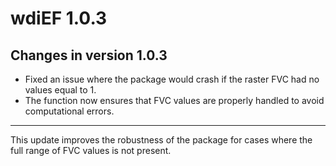 # wdiEF 1.0.3

## Changes in version 1.0.3

- Fixed an issue where the package would crash if the raster FVC had no values equal to 1.
- The function now ensures that FVC values are properly handled to avoid computational errors.

---
This update improves the robustness of the package for cases where the full range of FVC values is not present.
